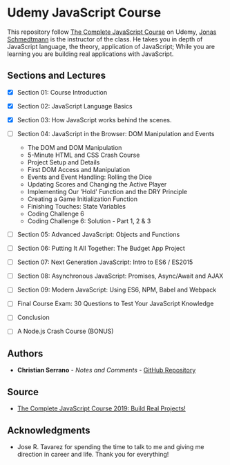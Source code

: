 # Udemy JavaScript Course

This repository follow [The Complete JavaScript Course](https://www.udemy.com/the-complete-javascript-course/) on Udemy, [Jonas Schmedtmann](https://www.udemy.com/user/jonasschmedtmann/) is the instructor of the class. He takes you in depth of JavaScript language, the theory, application of JavaScript; While you are learning you are building real applications with JavaScript.

## Sections and Lectures

- [x] Section 01: Course Introduction
- [x] Section 02: JavaScript Language Basics
- [x] Section 03: How JavaScript works behind the scenes.
- [ ] Section 04: JavaScript in the Browser: DOM Manipulation and Events
    - The DOM and DOM Manipulation
    - 5-Minute HTML and CSS Crash Course
    - Project Setup and Details 
    - First DOM Access and Manipulation
    - Events and Event Handling: Rolling the Dice
    - Updating Scores and Changing the Active Player
    - Implementing Our 'Hold' Function and the DRY Principle
    - Creating a Game Initialization Function
    - Finishing Touches: State Variables 
    - Coding Challenge 6
    - Coding Challenge 6: Solution - Part 1, 2 & 3
- [ ] Section 05: Advanced JavaScript: Objects and Functions
- [ ] Section 06: Putting It All Together: The Budget App Project
- [ ] Section 07: Next Generation JavaScript: Intro to ES6 / ES2015
- [ ] Section 08: Asynchronous JavaScript: Promises, Async/Await and AJAX
- [ ] Section 09: Modern JavaScript: Using ES6, NPM, Babel and Webpack
- [ ] Final Course Exam: 30 Questions to Test Your JavaScript Knowledge
- [ ] Conclusion
- [ ] A Node.js Crash Course (BONUS)


## Authors

* **Christian Serrano** - *Notes and Comments* - [GitHub Repository](https://github.com/561nano/Udemy_JavaScript)

## Source
* [The Complete JavaScript Course 2019: Build Real Projects!](https://www.udemy.com/the-complete-javascript-course/)

## Acknowledgments


* Jose R. Tavarez for spending the time to talk to me and giving me direction in career and life. Thank you for everything!

